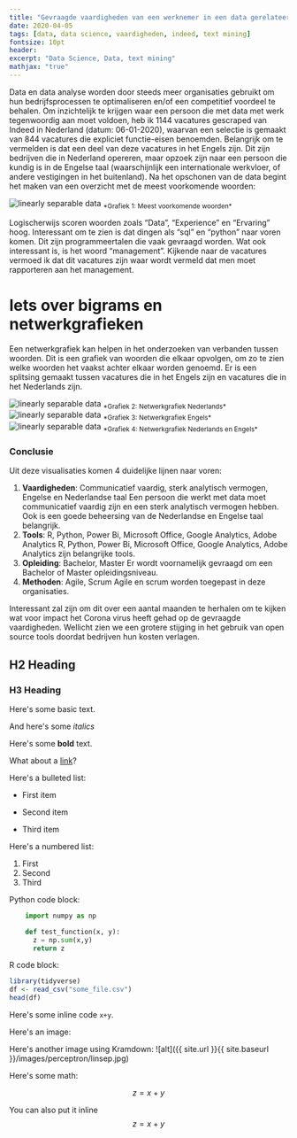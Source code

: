 ```yaml
---
title: "Gevraagde vaardigheden van een werknemer in een data gerelateerde functie"
date: 2020-04-05
tags: [data, data science, vaardigheden, indeed, text mining]
fontsize: 10pt
header:
excerpt: "Data Science, Data, text mining"
mathjax: "true"
---
```

Data en data analyse worden door steeds meer organisaties gebruikt om hun bedrijfsprocessen te optimaliseren en/of een competitief voordeel te behalen. Om inzichtelijk te krijgen waar een persoon die met data met werk tegenwoordig aan moet voldoen, heb ik 1144 vacatures gescraped van Indeed in Nederland (datum: 06-01-2020), waarvan een selectie is gemaakt van 844 vacatures die expliciet functie-eisen benoemden. Belangrijk om te vermelden is dat een deel van deze vacatures in het Engels zijn. Dit zijn bedrijven die in Nederland opereren, maar opzoek zijn naar een persoon die kundig is in de Engelse taal (waarschijnlijk een internationale werkvloer, of andere vestigingen in het buitenland). Na het opschonen van de data begint het maken van een overzicht met de meest voorkomende woorden:

<img src="{{ site.url }}{{ site.baseurl }}/images/Meeste_woorden.png" alt="linearly separable data">
<sub>*Grafiek 1: Meest voorkomende woorden*</sub>

Logischerwijs scoren woorden zoals “Data”, “Experience” en “Ervaring” hoog. Interessant om te zien is dat dingen als “sql” en “python” naar voren komen. Dit zijn programmeertalen die vaak gevraagd worden. Wat ook interessant is, is het woord “management”. Kijkende naar de vacatures vermoed ik dat dit vacatures zijn waar wordt vermeld dat men moet rapporteren aan het management. 

# Iets over bigrams en netwerkgrafieken

Een netwerkgrafiek kan helpen in het onderzoeken van verbanden tussen woorden. Dit is een grafiek van woorden die elkaar opvolgen, om zo te zien welke woorden het vaakst achter elkaar worden genoemd. Er is een splitsing gemaakt tussen vacatures die in het Engels zijn en vacatures die in het Nederlands zijn. 

<img src="{{ site.url }}{{ site.baseurl }}/images/netwerk NL.png" alt="linearly separable data">
<sub>*Grafiek 2: Netwerkgrafiek Nederlands* </sub>

<img src="{{ site.url }}{{ site.baseurl }}/images/Netwerk_ENG.png" alt="linearly separable data">
<sub> *Grafiek 3: Netwerkgrafiek Engels* </sub>

<img src="{{ site.url }}{{ site.baseurl }}/images/netwerk.png" alt="linearly separable data">
<sub>*Grafiek 4: Netwerkgrafiek Nederlands en Engels* </sub>

### Conclusie
Uit deze visualisaties komen 4 duidelijke lijnen naar voren:

1. **Vaardigheden**: Communicatief vaardig, sterk analytisch vermogen, Engelse en Nederlandse taal
Een persoon die werkt met data moet communicatief vaardig zijn en een sterk analytisch vermogen hebben. Ook is een goede beheersing van de Nederlandse en Engelse taal belangrijk. 
2. **Tools**: R, Python, Power Bi, Microsoft Office, Google Analytics, Adobe Analytics
R, Python, Power Bi, Microsoft Office, Google Analytics, Adobe Analytics zijn belangrijke tools.
3. **Opleiding**: Bachelor, Master
Er wordt voornamelijk gevraagd om een Bachelor of Master opleidingsniveau.
4. **Methoden**: Agile, Scrum
Agile en scrum worden toegepast in deze organisaties. 

Interessant zal zijn om dit over een aantal maanden te herhalen om te kijken wat voor impact het Corona virus heeft gehad op de gevraagde vaardigheden. Wellicht zien we een grotere stijging in het gebruik van open source tools doordat bedrijven hun kosten verlagen. 












## H2 Heading

### H3 Heading

Here's some basic text.

And here's some *italics*

Here's some **bold** text.

What about a [link](https://github.com/dataoptimal)?


Here's a bulleted list:
* First item
+ Second item
- Third item

Here's a numbered list:
1. First
2. Second
3. Third

Python code block:
```python
    import numpy as np

    def test_function(x, y):
      z = np.sum(x,y)
      return z
```

R code block:
```r
library(tidyverse)
df <- read_csv("some_file.csv")
head(df)
```

Here's some inline code `x+y`.

Here's an image:

Here's another image using Kramdown:
![alt]({{ site.url }}{{ site.baseurl }}/images/perceptron/linsep.jpg)

Here's some math:

$$z=x+y$$

You can also put it inline $$z=x+y$$
